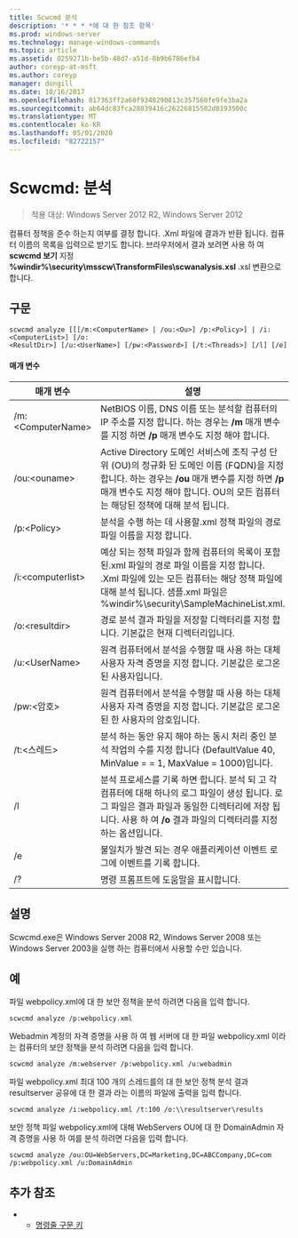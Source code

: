 ```yaml
---
title: Scwcmd 분석
description: '* * * *에 대 한 참조 항목'
ms.prod: windows-server
ms.technology: manage-windows-commands
ms.topic: article
ms.assetid: 0259271b-be5b-48d7-a51d-8b9b6786efb4
author: coreyp-at-msft
ms.author: coreyp
manager: dongill
ms.date: 10/16/2017
ms.openlocfilehash: 017363ff2a60f9348290813c357560fe9fe3ba2a
ms.sourcegitcommit: ab64dc83fca28039416c26226815502d0193500c
ms.translationtype: MT
ms.contentlocale: ko-KR
ms.lasthandoff: 05/01/2020
ms.locfileid: "82722157"
---
```

# <a name="scwcmd-analyze"></a>Scwcmd: 분석

> 적용 대상: Windows Server 2012 R2, Windows Server 2012

컴퓨터 정책을 준수 하는지 여부를 결정 합니다. .Xml 파일에 결과가 반환 됩니다. 컴퓨터 이름의 목록을 입력으로 받기도 합니다. 브라우저에서 결과 보려면 사용 하 여 **scwcmd 보기** 지정 **%windir%\security\msscw\TransformFiles\scwanalysis.xsl** .xsl 변환으로 합니다.

## <a name="syntax"></a>구문

```
scwcmd analyze [[[/m:<ComputerName> | /ou:<Ou>] /p:<Policy>] | /i:<ComputerList>] [/o:
<ResultDir>] [/u:<UserName>] [/pw:<Password>] [/t:<Threads>] [/l] [/e]
```

#### <a name="parameters"></a>매개 변수

|매개 변수|설명|
|---------|-----------|
|/m:\<ComputerName>|NetBIOS 이름, DNS 이름 또는 분석할 컴퓨터의 IP 주소를 지정 합니다. 하는 경우는 **/m** 매개 변수를 지정 하면 **/p** 매개 변수도 지정 해야 합니다.|
|/ou:\<ouname>|Active Directory 도메인 서비스에 조직 구성 단위 (OU)의 정규화 된 도메인 이름 (FQDN)을 지정합니다. 하는 경우는 **/ou** 매개 변수를 지정 하면 **/p** 매개 변수도 지정 해야 합니다. OU의 모든 컴퓨터는 해당된 정책에 대해 분석 됩니다.|
|/p:\<Policy>|분석을 수행 하는 데 사용할.xml 정책 파일의 경로 파일 이름을 지정 합니다.|
|/i:\<computerlist>|예상 되는 정책 파일과 함께 컴퓨터의 목록이 포함 된.xml 파일의 경로 파일 이름을 지정 합니다. .Xml 파일에 있는 모든 컴퓨터는 해당 정책 파일에 대해 분석 됩니다. 샘플.xml 파일은 %windir%\security\SampleMachineList.xml.|
|/o:\<resultdir>|경로 분석 결과 파일을 저장할 디렉터리를 지정 합니다. 기본값은 현재 디렉터리입니다.|
|/u:\<UserName>|원격 컴퓨터에서 분석을 수행할 때 사용 하는 대체 사용자 자격 증명을 지정 합니다. 기본값은 로그온 된 사용자입니다.|
|/pw:\<암호>|원격 컴퓨터에서 분석을 수행할 때 사용 하는 대체 사용자 자격 증명을 지정 합니다. 기본값은 로그온된 한 사용자의 암호입니다.|
|/t:\<스레드>|분석 하는 동안 유지 해야 하는 동시 처리 중인 분석 작업의 수를 지정 합니다 (DefaultValue 40, MinValue = = 1, MaxValue = 1000)입니다.|
|/l|분석 프로세스를 기록 하면 합니다. 분석 되 고 각 컴퓨터에 대해 하나의 로그 파일이 생성 됩니다. 로그 파일은 결과 파일과 동일한 디렉터리에 저장 됩니다. 사용 하 여 **/o** 결과 파일의 디렉터리를 지정 하는 옵션입니다.|
|/e|불일치가 발견 되는 경우 애플리케이션 이벤트 로그에 이벤트를 기록 합니다.|
|/?|명령 프롬프트에 도움말을 표시합니다.|

## <a name="remarks"></a>설명

Scwcmd.exe은 Windows Server 2008 R2, Windows Server 2008 또는 Windows Server 2003을 실행 하는 컴퓨터에서 사용할 수만 있습니다.

## <a name="examples"></a>예

파일 webpolicy.xml에 대 한 보안 정책을 분석 하려면 다음을 입력 합니다.
```
scwcmd analyze /p:webpolicy.xml

```
Webadmin 계정의 자격 증명을 사용 하 여 웹 서버에 대 한 파일 webpolicy.xml 이라는 컴퓨터의 보안 정책을 분석 하려면 다음을 입력 합니다.
```
scwcmd analyze /m:webserver /p:webpolicy.xml /u:webadmin

```
파일 webpolicy.xml 최대 100 개의 스레드를의 대 한 보안 정책 분석 결과 resultserver 공유에 대 한 결과 라는 이름의 파일에 출력을 입력 합니다.
```
scwcmd analyze /i:webpolicy.xml /t:100 /o:\\resultserver\results

```
보안 정책 파일 webpolicy.xml에 대해 WebServers OU에 대 한 DomainAdmin 자격 증명을 사용 하 여를 분석 하려면 다음을 입력 합니다.
```
scwcmd analyze /ou:OU=WebServers,DC=Marketing,DC=ABCCompany,DC=com /p:webpolicy.xml /u:DomainAdmin
```

## <a name="additional-references"></a>추가 참조

-   - [명령줄 구문 키](command-line-syntax-key.md)